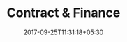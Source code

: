 ---
title: "Contract & Finance"
date: 2017-09-25T11:31:18+05:30
draft: false
layout: contract-owner-new
property: "Casa Anjuna"
status: "In Process"
url: /details/contract/casa-anjuna/
slug: "casa-anjuna/"

addbank: true

qcstatus:
 new: true

mainmenu:
 details: true
 contract: true

---